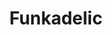 ---
title: "Funkadelic"
summary: "Funkadelic was an American funk rock band formed in Plainfield, New Jersey, in 1968 and active until 1982. The band and its sister act Parliament, both led by George Clinton, pioneered the funk music culture of the 1970s. Initially formed as a backing band for Clinton's vocal group the Parliaments, Funkadelic eventually pursued a heavier, more psychedelic rock-oriented sound. They released acclaimed albums such as Maggot Brain and One Nation Under a Groove ."
slug: "funkadelic"
image: "funkadelic.jpg"
apple_music_artist_url: "https://music.apple.com/gb/artist/funkadelic/32181103"
wikipedia_url: "https://en.wikipedia.org/wiki/Funkadelic"
---